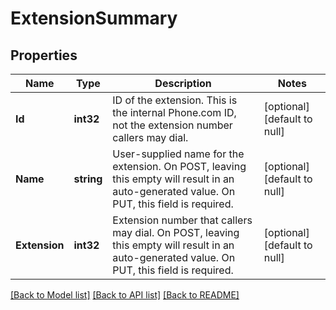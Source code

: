 # ExtensionSummary

## Properties
Name | Type | Description | Notes
------------ | ------------- | ------------- | -------------
**Id** | **int32** | ID of the extension. This is the internal Phone.com ID, not the extension number callers may dial. | [optional] [default to null]
**Name** | **string** | User-supplied name for the extension. On POST, leaving this empty will result in an auto-generated value. On PUT, this field is required. | [optional] [default to null]
**Extension** | **int32** | Extension number that callers may dial. On POST, leaving this empty will result in an auto-generated value. On PUT, this field is required. | [optional] [default to null]

[[Back to Model list]](../README.md#documentation-for-models) [[Back to API list]](../README.md#documentation-for-api-endpoints) [[Back to README]](../README.md)


